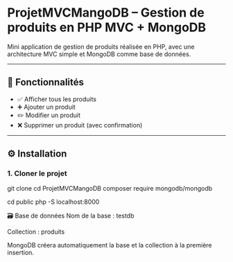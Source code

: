# ProjetMVCMangoDB – Gestion de produits en PHP MVC + MongoDB

Mini application de gestion de produits réalisée en PHP, avec une architecture MVC simple et MongoDB comme base de données.

---

## 🚀 Fonctionnalités

- ✅ Afficher tous les produits
- ➕ Ajouter un produit
- ✏️ Modifier un produit
- ❌ Supprimer un produit (avec confirmation)

---

## ⚙️ Installation

### 1. Cloner le projet

git clone <lien-du-repo>
cd ProjetMVCMangoDB
composer require mongodb/mongodb


cd public
php -S localhost:8000


🗃 Base de données
Nom de la base : testdb

Collection : produits

MongoDB créera automatiquement la base et la collection à la première insertion.

